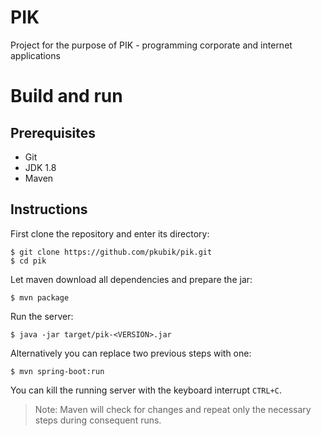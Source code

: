 # PIK
Project for the purpose of PIK - programming corporate and internet applications

# Build and run

## Prerequisites

* Git
* JDK 1.8
* Maven

## Instructions

First clone the repository and enter its directory:
```
$ git clone https://github.com/pkubik/pik.git
$ cd pik
```

Let maven download all dependencies and prepare the jar:
```
$ mvn package
```

Run the server:
```
$ java -jar target/pik-<VERSION>.jar
```

Alternatively you can replace two previous steps with one:
```
$ mvn spring-boot:run
```

You can kill the running server with the keyboard interrupt `CTRL+C`.


> Note: Maven will check for changes and repeat only the necessary steps during consequent runs.

